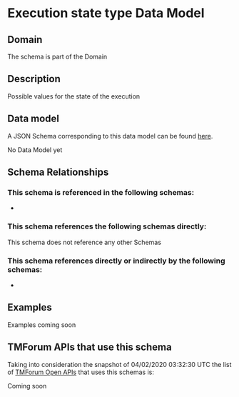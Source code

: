 # Execution state type Data Model

## Domain

The  schema is part of the  Domain

## Description

Possible values for the state of the execution

## Data model

A JSON Schema corresponding to this data model can be found
[here](https://github.com/tmforum-rand/schemas/blob/candidates/Common/ExecutionStateType.schema.json).

No Data Model yet

## Schema Relationships

### This schema is referenced in the following schemas:

-

### This schema references the following schemas directly:

This schema does not reference any other Schemas

### This schema references directly or indirectly by the following schemas:

-



## Examples

Examples coming soon

## TMForum APIs that use this schema

Taking into consideration the snapshot of 04/02/2020 03:32:30 UTC the list of [TMForum Open APIs](https://www.tmforum.org/open-apis/) that uses this schemas is:

Coming soon